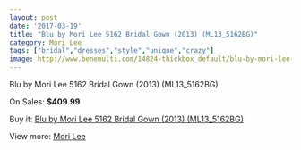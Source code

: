 ```yaml
---
layout: post
date: '2017-03-19'
title: "Blu by Mori Lee 5162 Bridal Gown (2013) (ML13_5162BG)"
category: Mori Lee
tags: ["bridal","dresses","style","unique","crazy"]
image: http://www.benemulti.com/14824-thickbox_default/blu-by-mori-lee-5162-bridal-gown-2013-ml135162bg.jpg
---
```

Blu by Mori Lee 5162 Bridal Gown (2013) (ML13_5162BG)

On Sales: **$409.99**
<a href="https://www.benemulti.com/en/mori-lee/5659-blu-by-mori-lee-5162-bridal-gown-2013-ml135162bg.html"><amp-img layout="responsive" width="600" height="600" src="//www.benemulti.com/14824-thickbox_default/blu-by-mori-lee-5162-bridal-gown-2013-ml135162bg.jpg" alt="Blu by Mori Lee 5162 Bridal Gown (2013) (ML13_5162BG) 0" /></a>
<a href="https://www.benemulti.com/en/mori-lee/5659-blu-by-mori-lee-5162-bridal-gown-2013-ml135162bg.html"><amp-img layout="responsive" width="600" height="600" src="//www.benemulti.com/14826-thickbox_default/blu-by-mori-lee-5162-bridal-gown-2013-ml135162bg.jpg" alt="Blu by Mori Lee 5162 Bridal Gown (2013) (ML13_5162BG) 1" /></a>
<a href="https://www.benemulti.com/en/mori-lee/5659-blu-by-mori-lee-5162-bridal-gown-2013-ml135162bg.html"><amp-img layout="responsive" width="600" height="600" src="//www.benemulti.com/14825-thickbox_default/blu-by-mori-lee-5162-bridal-gown-2013-ml135162bg.jpg" alt="Blu by Mori Lee 5162 Bridal Gown (2013) (ML13_5162BG) 2" /></a>

Buy it: [Blu by Mori Lee 5162 Bridal Gown (2013) (ML13_5162BG)](https://www.benemulti.com/en/mori-lee/5659-blu-by-mori-lee-5162-bridal-gown-2013-ml135162bg.html "Blu by Mori Lee 5162 Bridal Gown (2013) (ML13_5162BG)")

View more: [Mori Lee](https://www.benemulti.com/en/50-mori-lee "Mori Lee")